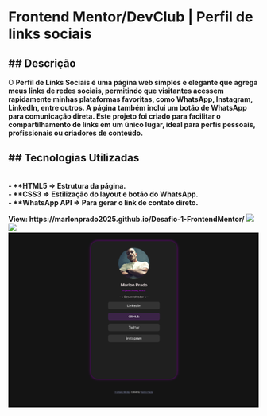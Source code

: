 <h1>Frontend Mentor/DevClub | Perfil de links sociais </h1>
<h2>## Descrição</h2>
<p>O <b>Perfil de Links Sociais<b> é uma página web simples e elegante que agrega meus links de redes sociais, permitindo que visitantes acessem rapidamente minhas plataformas favoritas, como WhatsApp, Instagram, LinkedIn, entre outros. A página também inclui um botão de WhatsApp para comunicação direta. Este projeto foi criado para facilitar o compartilhamento de links em um único lugar, ideal para perfis pessoais, profissionais ou criadores de conteúdo.</p>
<h2>## Tecnologias Utilizadas</h2>
<p><br>- **HTML5 => Estrutura da página.
<br>- **CSS3 => Estilização do layout e botão do WhatsApp.
<br>- **WhatsApp API => Para gerar o link de contato direto.</p>
View: https://marlonprado2025.github.io/Desafio-1-FrontendMentor/
<img src="https://img.shields.io/badge/HTML5-E34F26?style=for-the-badge&logo=html5&logoColor=white"><img src="https://img.shields.io/badge/CSS3-1572B6?style=for-the-badge&logo=css3&logoColor=white">
<img src="https://github.com/marlonprado2025/Desafio-1-FrontendMentor/blob/main/img/desktop.PNG">
